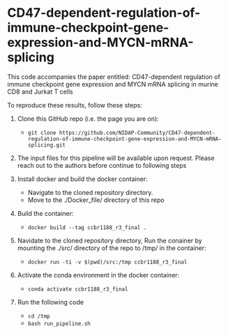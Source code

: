 # CD47-dependent-regulation-of-immune-checkpoint-gene-expression-and-MYCN-mRNA-splicing

This code accompanies the paper entitled: CD47-dependent regulation of immune checkpoint gene expression and MYCN mRNA splicing in murine CD8 and Jurkat T cells


To reproduce these results, follow these steps:

1.  Clone this GitHub repo (i.e. the page you are on):
    * ```git clone https://github.com/NIDAP-Community/CD47-dependent-regulation-of-immune-checkpoint-gene-expression-and-MYCN-mRNA-splicing.git```

2.  The input files for this pipeline will be available upon request. Please reach out to the authors before continue to following steps

3.  Install docker and build the docker container:
    * Navigate to the cloned repository directory. 
    * Move to the ./Docker_file/ directory of this repo

4.  Build the container:
    * ```docker build --tag ccbr1188_r3_final .```

5.  Navidate to the cloned repository directory, Run the conainer by mounting the ./src/ directory of the repo to /tmp/ in the container:
    * ```docker run -ti -v $(pwd)/src:/tmp ccbr1188_r3_final```

6.  Activate the conda environment in the docker container:
    * ```conda activate ccbr1188_r3_final```

5.  Run the following code
    * ```cd /tmp```
    * ```bash run_pipeline.sh```


